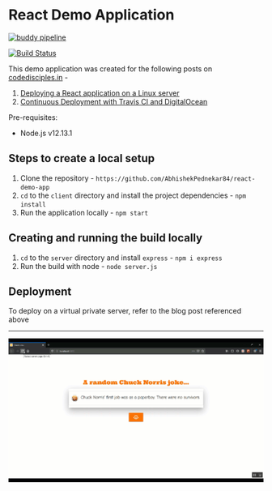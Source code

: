 # React Demo Application

[![buddy pipeline](https://app.buddy.works/abhiap/react-demo-app/pipelines/pipeline/255430/badge.svg?token=738f35b97ec3ce6a9a115c59e582b088fde6fcee2a92780b69cf9e293e60d114 "buddy pipeline")](https://app.buddy.works/abhiap/react-demo-app/pipelines/pipeline/255430)

[![Build Status](https://travis-ci.org/AbhishekPednekar84/react-demo-app.svg?branch=master)](https://travis-ci.org/AbhishekPednekar84/react-demo-app)

This demo application was created for the following posts on [codedisciples.in](https://codedisciples.in) -
1. [Deploying a React application on a Linux server](https://www.codedisciples.in/react-deployment.html)
2. [Continuous Deployment with Travis CI and DigitalOcean](https://www.codedisciples.in/travis-digitalocean.html)

Pre-requisites:<br />
- Node.js v12.13.1

## Steps to create a local setup
1. Clone the repository - `https://github.com/AbhishekPednekar84/react-demo-app`
2. `cd` to the `client` directory and install the project dependencies - `npm install`
3. Run the application locally - `npm start`

## Creating and running the build locally
1. `cd` to the `server` directory and install `express` - `npm i express`
2. Run the build with node - `node server.js`

## Deployment
To deploy on a virtual private server, refer to the blog post referenced above

---

![chuck](https://github.com/AbhishekPednekar84/react-demo-app/blob/master/assets/chuck.gif)
